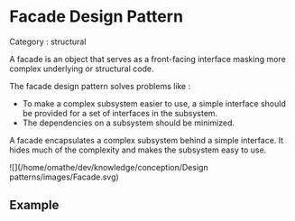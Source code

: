 # Facade Design Pattern

Category : structural

A facade is an object that serves as a front-facing interface masking more complex underlying or structural code.

The facade design pattern solves problems like :
- To make a complex subsystem easier to use, a simple interface should be provided for a set of interfaces in the subsystem.
- The dependencies on a subsystem should be minimized.

A facade encapsulates a complex subsystem behind a simple interface.
It hides much of the complexity and makes the subsystem easy to use.

![](/home/omathe/dev/knowledge/conception/Design patterns/images/Facade.svg)

## Example

